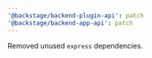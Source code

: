 ```yaml
---
'@backstage/backend-plugin-api': patch
'@backstage/backend-app-api': patch
---
```


Removed unused `express` dependencies.
